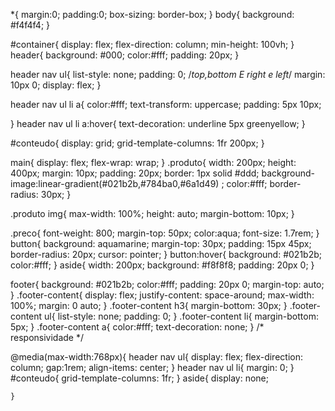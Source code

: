 *{
    margin:0;
    padding:0;
    box-sizing: border-box;
}
body{
    background: #f4f4f4;
}

#container{
    display: flex;
    flex-direction: column;
    min-height: 100vh;
}
header{
    background: #000;
    color:#fff;
    padding: 20px;
}

header nav ul{
    list-style: none;
    padding: 0;
             /*top,bottom E right e left*/
    margin: 10px 0;
    display: flex;
}

header nav ul li a{
    color:#fff;
    text-transform: uppercase;
    padding: 5px 10px;

}
header nav ul li a:hover{
    text-decoration: underline 5px greenyellow;
}

#conteudo{
    display: grid;
    grid-template-columns: 1fr 200px;
}

main{
    display: flex;
    flex-wrap: wrap;
}
.produto{
    width: 200px;
    height: 400px;
    margin: 10px;
    padding: 20px;
    border: 1px solid #ddd;
    background-image:linear-gradient(#021b2b,#784ba0,#6a1d49) ;
    color:#fff;
    border-radius: 30px;
}

.produto img{
    max-width: 100%;
    height: auto;
    margin-bottom: 10px;
}

.preco{
    font-weight: 800;
    margin-top: 50px;
    color:aqua;
    font-size: 1.7rem;
}
button{
    background: aquamarine;
    margin-top: 30px;
    padding: 15px 45px;
    border-radius: 20px;
    cursor: pointer;
}
button:hover{
    background: #021b2b;
    color:#fff;
}
aside{
    width: 200px;
    background: #f8f8f8;
    padding: 20px 0;
}

footer{
    background: #021b2b;
    color:#fff;
    padding: 20px 0;
    margin-top: auto;
}
.footer-content{
    display: flex;
    justify-content: space-around;
    max-width: 100%;
    margin: 0 auto;
}
.footer-content h3{
    margin-bottom: 30px;
}
.footer-content ul{
    list-style: none;
    padding: 0;
}
.footer-content li{
    margin-bottom: 5px;
}
.footer-content a{
    color:#fff;
    text-decoration: none;
}
/* responsividade */

@media(max-width:768px){
    header nav ul{
        display: flex;
        flex-direction: column;
        gap:1rem;
        align-items: center;
    }
    header nav ul li{
        margin: 0;
    }
    #conteudo{
        grid-template-columns: 1fr;
    }
    aside{
        display: none;
        
    }
